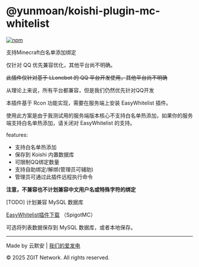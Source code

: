 # @yunmoan/koishi-plugin-mc-whitelist

[![npm](https://img.shields.io/npm/v/@yunmoan/koishi-plugin-mc-whitelist?style=flat-square)](https://www.npmjs.com/package/@yunmoan/koishi-plugin-mc-whitelist)

支持Minecraft白名单添加绑定

仅针对 QQ 优先兼容优化，其他平台尚不明确。

~~此插件仅针对基于 LLonebot  的 QQ 平台开发使用，其他平台尚不明确~~

从理论上来说，所有平台都兼容，但是我们仍然优先针对QQ开发



本插件基于 Rcon 功能实现，需要在服务端上安装 EasyWhitelist 插件。

使用此方案是由于我测试用的服务端版本核心不支持白名单热添加，如果你的服务端支持白名单热添加，请关闭对 EasyWhitelist 的支持。

features:
- 支持白名单热添加
- 保存到 Koishi 内置数据库
- 可限制QQ绑定数量
- 支持自助绑定/解绑(管理员可辅助)
- 管理员可通过此插件远程执行命令

**注意，不兼容也不计划兼容中文用户名或特殊字符的绑定**


[TODO] 计划兼容 MySQL 数据库

[EasyWhitelist插件下载](https://www.spigotmc.org/resources/easywhitelist-name-based-whitelist.65222/) （SpigotMC）

可选将列表数据保存到 MySQL 数据库，或者本地保存。
***
Made by 云默安 | [我们的爱发电](https://afdian.com/a/zgitnetwork)

© 2025 ZGIT Network. All rights reserved.
